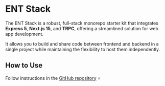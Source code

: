 # ENT Stack

The ENT Stack is a robust, full-stack monorepo starter kit that integrates **Express 5**, **Next.js 15**, and **TRPC**, offering a streamlined solution for web app development.

It allows you to build and share code between frontend and backend in a single project while maintaining the flexibility to host them independently.

## How to Use

Follow instructions in the [GitHub repository](https://github.com/ironexdev/ent-stack) ⭐